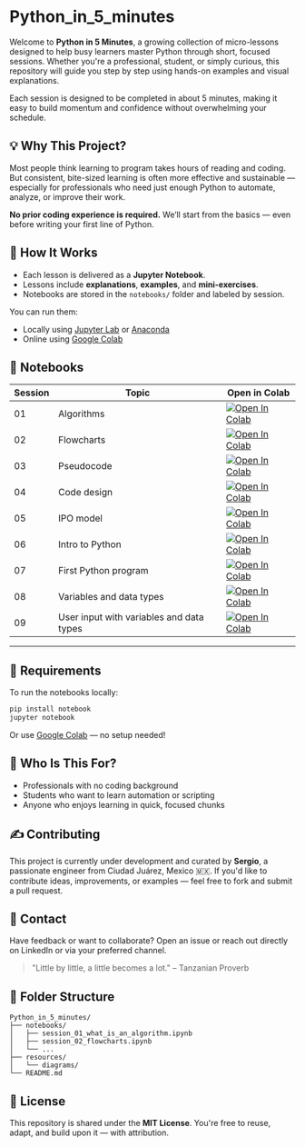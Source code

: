 # Python_in_5_minutes

Welcome to **Python in 5 Minutes**, a growing collection of micro-lessons designed to help busy learners master Python through short, focused sessions. Whether you're a professional, student, or simply curious, this repository will guide you step by step using hands-on examples and visual explanations.

Each session is designed to be completed in about 5 minutes, making it easy to build momentum and confidence without overwhelming your schedule.


## 💡 Why This Project?

Most people think learning to program takes hours of reading and coding. But consistent, bite-sized learning is often more effective and sustainable — especially for professionals who need just enough Python to automate, analyze, or improve their work.

**No prior coding experience is required.** We’ll start from the basics — even before writing your first line of Python.


## 🚀 How It Works

- Each lesson is delivered as a **Jupyter Notebook**.
- Lessons include **explanations**, **examples**, and **mini-exercises**.
- Notebooks are stored in the `notebooks/` folder and labeled by session.

You can run them:
- Locally using [Jupyter Lab](https://jupyter.org/install) or [Anaconda](https://www.anaconda.com/products/distribution)
- Online using [Google Colab](https://colab.research.google.com/)

## 📘 Notebooks

| Session | Topic              | Open in Colab |
|---------|--------------------|----------------|
| 01      | Algorithms    | [![Open In Colab](https://colab.research.google.com/assets/colab-badge.svg)](https://colab.research.google.com/github/sergio-a-hernandez/Python_in_5_minutes/blob/main/notebooks/session_01_what_is_an_algorithm.ipynb) |
| 02      | Flowcharts | [![Open In Colab](https://colab.research.google.com/assets/colab-badge.svg)](https://colab.research.google.com/github/sergio-a-hernandez/Python_in_5_minutes/blob/main/notebooks/session_02_flowcharts.ipynb) |
| 03      | Pseudocode         | [![Open In Colab](https://colab.research.google.com/assets/colab-badge.svg)](https://colab.research.google.com/github/sergio-a-hernandez/Python_in_5_minutes/blob/main/notebooks/session_03_introduction_to_pseudocode.ipynb) |
| 04      | Code design         | [![Open In Colab](https://colab.research.google.com/assets/colab-badge.svg)](https://colab.research.google.com/github/sergio-a-hernandez/Python_in_5_minutes/blob/main/notebooks/session_04_designing_before_coding.ipynb) |
| 05      | IPO model         | [![Open In Colab](https://colab.research.google.com/assets/colab-badge.svg)](https://colab.research.google.com/github/sergio-a-hernandez/Python_in_5_minutes/blob/main/notebooks/session_05_information_flow_and_data_transformation.ipynb) |
| 06      | Intro to Python         | [![Open In Colab](https://colab.research.google.com/assets/colab-badge.svg)](https://colab.research.google.com/github/sergio-a-hernandez/Python_in_5_minutes/blob/main/notebooks/session_06_intro_to_python.ipynb) |
| 07      | First Python program         | [![Open In Colab](https://colab.research.google.com/assets/colab-badge.svg)](https://colab.research.google.com/github/sergio-a-hernandez/Python_in_5_minutes/blob/main/notebooks/session_07_first_python_program.ipynb) |
| 08      | Variables and data types         | [![Open In Colab](https://colab.research.google.com/assets/colab-badge.svg)](https://colab.research.google.com/github/sergio-a-hernandez/Python_in_5_minutes/blob/main/notebooks/session_08_variables_and_data_types.ipynb) |
| 09      | User input with variables and data types         | [![Open In Colab](https://colab.research.google.com/assets/colab-badge.svg)](https://colab.research.google.com/github/sergio-a-hernandez/Python_in_5_minutes/blob/main/notebooks/session_09_user_input_and_variables.ipynb) |

---

## 🧰 Requirements

To run the notebooks locally:

```bash
pip install notebook
jupyter notebook
````

Or use [Google Colab](https://colab.research.google.com/) — no setup needed!


## 🧠 Who Is This For?

* Professionals with no coding background
* Students who want to learn automation or scripting
* Anyone who enjoys learning in quick, focused chunks


## ✍️ Contributing

This project is currently under development and curated by **Sergio**, a passionate engineer from Ciudad Juárez, Mexico 🇲🇽. If you'd like to contribute ideas, improvements, or examples — feel free to fork and submit a pull request.


## 📩 Contact

Have feedback or want to collaborate?
Open an issue or reach out directly on LinkedIn or via your preferred channel.


> "Little by little, a little becomes a lot." – Tanzanian Proverb


## 📂 Folder Structure

```
Python_in_5_minutes/
├── notebooks/
│   ├── session_01_what_is_an_algorithm.ipynb
│   ├── session_02_flowcharts.ipynb
│   └── ...
├── resources/
│   └── diagrams/
└── README.md
```


## 🔖 License

This repository is shared under the **MIT License**. You're free to reuse, adapt, and build upon it — with attribution.
